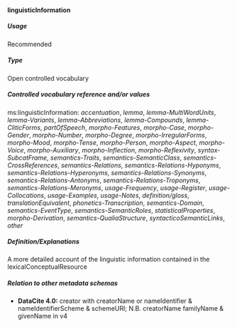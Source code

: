 #### linguisticInformation
##### Usage
Recommended
##### Type
Open controlled vocabulary
##### Controlled vocabulary reference and/or values
ms:linguisticInformation: _accentuation_, _lemma_, _lemma-MultiWordUnits_, _lemma-Variants_, _lemma-Abbreviations_, _lemma-Compounds_, _lemma-CliticForms_, _partOfSpeech_, _morpho-Features_, _morpho-Case_, _morpho-Gender_, _morpho-Number_, _morpho-Degree_, _morpho-IrregularForms_, _morpho-Mood_, _morpho-Tense_, _morpho-Person_, _morpho-Aspect_, _morpho-Voice_, _morpho-Auxiliary_, _morpho-Inflection_, _morpho-Reflexivity_, _syntax-SubcatFrame_, _semantics-Traits_, _semantics-SemanticClass_, _semantics-CrossReferences_, _semantics-Relations_, _semantics-Relations-Hyponyms_, _semantics-Relations-Hyperonyms_, _semantics-Relations-Synonyms_, _semantics-Relations-Antonyms_, _semantics-Relations-Troponyms_, _semantics-Relations-Meronyms_, _usage-Frequency_, _usage-Register_, _usage-Collocations_, _usage-Examples_, _usage-Notes_, _definition/gloss_, _translationEquivalent_, _phonetics-Transcription_, _semantics-Domain_, _semantics-EventType_, _semantics-SemanticRoles_, _statisticalProperties_, _morpho-Derivation_, _semantics-QualiaStructure_, _syntacticoSemanticLinks_, _other_
##### Definition/Explanations
A more detailed account of the linguistic information contained in the lexicalConceptualResource
##### Relation to other metadata schemas
* **DataCite 4.0:** creator with creatorName or nameIdentifier & nameIdentifierScheme & schemeURI; N.B. creatorName familyName & givenName in v4

